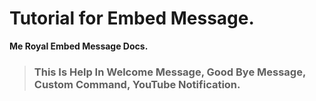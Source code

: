 # Tutorial for Embed Message.

**Me Royal Embed Message Docs.**

> ### **This Is Help In Welcome Message, Good Bye Message, Custom Command, YouTube Notification.**
